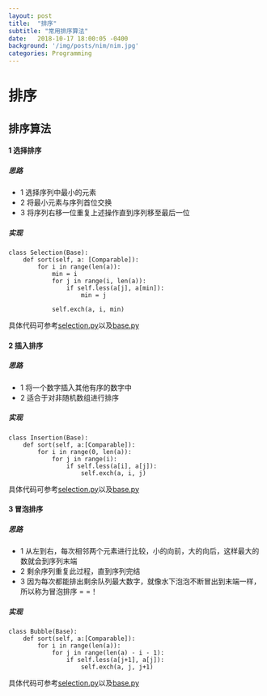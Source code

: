 ```yaml
---
layout: post
title:  "排序"
subtitle: "常用排序算法"
date:   2018-10-17 18:00:05 -0400
background: '/img/posts/nim/nim.jpg'
categories: Programming
---
```

# 排序

## 排序算法

#### 1 选择排序
##### 思路
- 1 选择序列中最小的元素
- 2 将最小元素与序列首位交换
- 3 将序列右移一位重复上述操作直到序列移至最后一位

##### 实现

```
class Selection(Base):
    def sort(self, a: [Comparable]):
        for i in range(len(a)):
            min = i
            for j in range(i, len(a)):
                if self.less(a[j], a[min]):
                    min = j
                    
            self.exch(a, i, min)
``` 

具体代码可参考[selection.py](/examples/sort/selection.py)以及[base.py](/examples/sort/base.py)

#### 2 插入排序
##### 思路
- 1 将一个数字插入其他有序的数字中
- 2 适合于对非随机数组进行排序

##### 实现
```
class Insertion(Base):
    def sort(self, a:[Comparable]):
        for i in range(0, len(a)):
            for j in range(i):
                if self.less(a[i], a[j]):
                    self.exch(a, i, j)
```
具体代码可参考[selection.py](/examples/sort/insertion.py)以及[base.py](/examples/sort/base.py)

#### 3 冒泡排序
##### 思路
- 1 从左到右，每次相邻两个元素进行比较，小的向前，大的向后，这样最大的数就会到序列末端
- 2 剩余序列重复此过程，直到序列完结
- 3 因为每次都能排出剩余队列最大数字，就像水下泡泡不断冒出到末端一样，所以称为冒泡排序 = =！
##### 实现
```
class Bubble(Base):
    def sort(self, a:[Comparable]):
        for i in range(len(a)):
            for j in range(len(a) - i - 1):
                if self.less(a[j+1], a[j]):
                    self.exch(a, j, j+1)
```

具体代码可参考[selection.py](/examples/sort/bubble.py)以及[base.py](/examples/sort/base.py)


